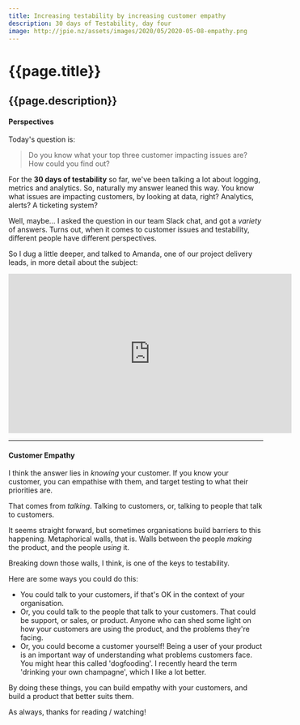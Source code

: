 ```yaml
---
title: Increasing testability by increasing customer empathy
description: 30 days of Testability, day four
image: http://jpie.nz/assets/images/2020/05/2020-05-08-empathy.png
---
```

# {{page.title}}
## {{page.description}}

#### Perspectives

Today's question is:
> Do you know what your top three customer impacting issues are? How could you find out?

For the **30 days of testability** so far, we've been talking a lot about logging, metrics and analytics.
So, naturally my answer leaned this way.
You know what issues are impacting customers, by looking at data, right? Analytics, alerts? A ticketing system?

Well, maybe... I asked the question in our team Slack chat, and got a *variety* of answers. Turns out, when it comes to customer issues and testability, different people have different perspectives.

So I dug a little deeper, and talked to Amanda, one of our project delivery leads, in more detail about the subject:
<iframe width="560" height="315" src="https://www.youtube.com/embed/9D-U3gS_aVY" frameborder="0" allow="accelerometer; autoplay; encrypted-media; gyroscope; picture-in-picture" alt="customer issues and testability" allowfullscreen></iframe>

<hr/>

#### Customer Empathy

I think the answer lies in _knowing_ your customer. If you know your customer, you can empathise with them, and target testing to what their priorities are.

That comes from *talking*. Talking to customers, or, talking to people that talk to customers.

It seems straight forward, but sometimes organisations build barriers to this happening. Metaphorical walls, that is. Walls between the people _making_ the product, and the people _using_ it.

Breaking down those walls, I think, is one of the keys to testability.

Here are some ways you could do this:
* You could talk to your customers, if that's OK in the context of your organisation.
* Or, you could talk to the people that talk to your customers. That could be support, or sales, or product. Anyone who can shed some light on how your customers are using the product, and the problems they're facing.
* Or, you could become a customer yourself! Being a user of your product is an important way of understanding what problems customers face. You might hear this called 'dogfooding'. I recently heard the term 'drinking your own champagne', which I like a lot better.

By doing these things, you can build empathy with your customers, and build a product that better suits them.

As always, thanks for reading / watching!

